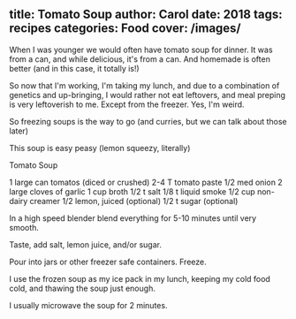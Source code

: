 title: Tomato Soup
author: Carol
date: 2018
tags: recipes
categories: Food
cover: /images/
---
When I was younger we would often have tomato soup for dinner.  It was from a can, and while delicious, it's from a can.  And homemade is often better (and in this case, it totally is!)

So now that I'm working, I'm taking my lunch, and due to a combination of genetics and up-bringing, I would rather not eat leftovers, and meal preping is very leftoverish to me.  Except from the freezer.  Yes, I'm weird.  

So freezing soups is the way to go (and curries, but we can talk about those later)

This soup is easy peasy (lemon squeezy, literally)

Tomato Soup

1 large can tomatos (diced or crushed)
2-4 T tomato paste
1/2 med onion
2 large cloves of garlic
1 cup broth
1/2 t salt
1/8 t liquid smoke
1/2 cup non-dairy creamer
1/2 lemon, juiced (optional)
1/2 t sugar (optional)

In a high speed blender blend everything for 5-10 minutes until very smooth.  

Taste, add salt, lemon juice, and/or sugar.  

Pour into jars or other freezer safe containers.  Freeze.  

I use the frozen soup as my ice pack in my lunch, keeping my cold food cold, and thawing the soup just enough.  

I usually microwave the soup for 2 minutes.  

